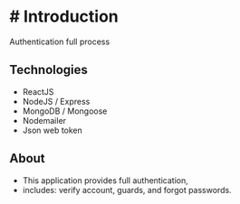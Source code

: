 # # Introduction
Authentication full process
<br/>

## Technologies
- ReactJS
- NodeJS / Express
- MongoDB / Mongoose
- Nodemailer
- Json web token

## About
- This application provides full authentication,
- includes: verify account, guards, and forgot passwords.
